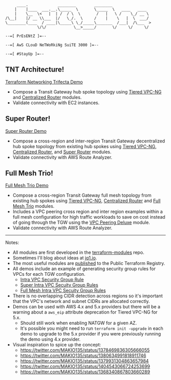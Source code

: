 ```
     ____.             ________        ________
    |    |____  ___.__.\_____  \       \_____  \   ____   ____
    |    \__  \<   |  | /  / \  \       /   |   \ /    \_/ __ \
/\__|    |/ __ \\___  |/   \_/.  \     /    |    \   |  \  ___/
\________(____  / ____|\_____\ \_/_____\_______  /___|  /\___  >
              \/\/            \__>_____/       \/     \/     \/

--=[ PrEsENtZ ]=--

--=[ AwS CLouD NeTWoRkiNg SuiTE 3000 ]=--

--=[ #StayUp ]=--
```

## TNT Architecture!
[Terraform Networking Trifecta Demo](https://github.com/JudeQuintana/terraform-main/tree/main/networking_trifecta_demo)
 - Compose a Transit Gateway hub spoke topology using [Tiered VPC-NG](https://github.com/JudeQuintana/terraform-aws-tiered-vpc-ng) and [Centralized Router](https://github.com/JudeQuintana/terraform-aws-centralized-router) modules.
 - Validate connectivity with EC2 instances.

## Super Router!
[Super Router Demo](https://github.com/JudeQuintana/terraform-main/tree/main/super_router_demo)
 - Compose a cross-region and inter-region Transit Gateway decentralized hub spoke topology from existing hub spokes using [Tiered VPC-NG](https://github.com/JudeQuintana/terraform-aws-tiered-vpc-ng), [Centralized Router](https://github.com/JudeQuintana/terraform-aws-centralized-router), and [Super Router](https://github.com/JudeQuintana/terraform-aws-super-router) modules.
 - Validate connectivity with AWS Route Analyzer.

## Full Mesh Trio!
[Full Mesh Trio Demo](https://github.com/JudeQuintana/terraform-main/tree/main/full_mesh_trio_demo)
 - Compose a cross-region Transit Gateway full mesh topology from existing hub spokes using [Tiered VPC-NG](https://github.com/JudeQuintana/terraform-aws-tiered-vpc-ng), [Centralized Router](https://github.com/JudeQuintana/terraform-aws-centralized-router) and [Full Mesh Trio](https://github.com/JudeQuintana/terraform-aws-full-mesh-trio) modules.
 - Includes a VPC peering cross region and inter region examples within a full mesh configuration for high traffic workloads to save on cost instead of going through the TGW using the [VPC Peering Deluxe](https://github.com/JudeQuintana/terraform-aws-vpc-peering-deluxe) module.
 - Validate connectivity with AWS Route Analyzer.

---
Notes:
 - All modules are first developed in the [terraform-modules](https://github.com/JudeQuintana/terraform-modules) repo.
 - Sometimes I'll blog about ideas at [jq1.io](https:/jq1.io).
 - The most useful modules are [published](https://registry.terraform.io/namespaces/JudeQuintana) to the Public Terraform Registry.
 - All demos include an example of generating security group rules for VPCs for each TGW configuration.
   - [Intra VPC Security Group Rule](https://github.com/JudeQuintana/terraform-aws-intra-vpc-security-group-rule)
   - [Super Intra VPC Secuity Group Rules](https://github.com/JudeQuintana/terraform-aws-super-intra-vpc-security-group-rules)
   - [Full Mesh Intra VPC Secuity Group Rules](https://github.com/JudeQuintana/terraform-aws-full-mesh-intra-vpc-security-group-rules)
 - There is no overlapping CIDR detection across regions so it's important that the VPC's network and subnet CIDRs are allocated correctly.
 - Demos can be used with AWS 4.x and 5.x providers but there will be a warning about a `aws_eip` attribute deprecation for Tiered VPC-NG for 5.x.
   - Should still work when enabling NATGW for a given AZ.
   - It's possible you might need to run `terraform init -upgrade` in each demo to upgrade to the 5.x provider if you were previously running the demo using 4.x provider.
 - Visual inspiration to spice up the concept:
   - https://twitter.com/MAKIO135/status/1378469836305666055
   - https://twitter.com/MAKIO135/status/1380634991818911746
   - https://twitter.com/MAKIO135/status/1379931304863657984
   - https://twitter.com/MAKIO135/status/1404543066724253699
   - https://twitter.com/MAKIO135/status/1368340867803660289
